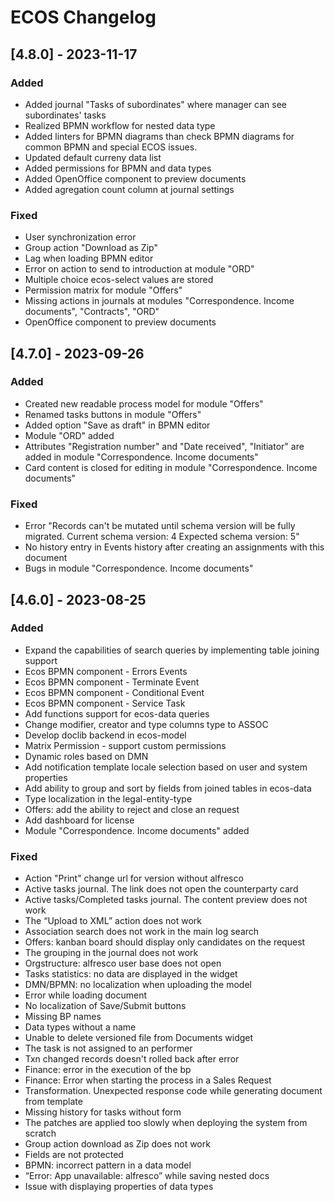 <!-- Keep a Changelog guide -> https://keepachangelog.com -->

# ECOS Changelog

## [4.8.0] - 2023-11-17

### Added

- Added journal "Tasks of subordinates" where manager can see subordinates' tasks
- Realized BPMN workflow for nested data type
- Added linters for BPMN diagrams than check BPMN diagrams for common BPMN and special ECOS issues.
- Updated default curreny data list
- Added permissions for BPMN and data types
- Added OpenOffice component to preview documents
- Added agregation count column at journal settings

### Fixed

- User synchronization error
- Group action "Download as Zip"
- Lag when loading BPMN editor
- Error on action to send to introduction at module "ORD"
- Multiple choice ecos-select values are stored
- Permission matrix for module "Offers"
- Missing actions in journals at modules "Correspondence. Income documents", "Contracts", "ORD"
- OpenOffice component to preview documents

## [4.7.0] - 2023-09-26

### Added
- Created new readable process model for module "Offers" 
- Renamed tasks buttons in module "Offers" 
- Added option "Save as draft" in BPMN editor
- Module "ORD" added
- Attributes "Registration number" and "Date received", "Initiator" are added in module "Correspondence. Income documents"
- Card content is closed for editing in module "Correspondence. Income documents"

### Fixed
- Error "Records can't be mutated until schema version will be fully migrated. Current schema version: 4 Expected schema version: 5"
- No history entry in Events history after creating an assignments with this document
- Bugs in module "Correspondence. Income documents"

## [4.6.0] - 2023-08-25

### Added
- Expand the capabilities of search queries by implementing table joining support
- Ecos BPMN component - Errors Events
- Ecos BPMN component - Terminate Event
- Ecos BPMN component - Conditional Event
- Ecos BPMN component - Service Task
- Add functions support for ecos-data queries
- Change modifier, creator and type columns type to ASSOC
- Develop doclib backend in ecos-model
- Matrix Permission - support custom permissions
- Dynamic roles based on DMN
- Add notification template locale selection based on user and system properties
- Add ability to group and sort by fields from joined tables in ecos-data
- Type localization in the legal-entity-type
- Offers: add the ability to reject and close an request
- Add dashboard for license
- Module "Correspondence. Income documents" added

### Fixed
- Action "Print" change url for version without alfresco
- Active tasks journal. The link does not open the counterparty card
- Active tasks/Completed tasks journal. The content preview does not work
- The “Upload to XML” action does not work
- Association search does not work in the main log search
- Offers: kanban board should display only candidates on the request
- The grouping in the journal does not work
- Orgstructure: alfresco user base does not open
- Tasks statistics: no data are displayed in the widget
- DMN/BPMN: no localization when uploading the model
- Error while loading document
- No localization of Save/Submit buttons
- Missing BP names
- Data types without a name
- Unable to delete versioned file from Documents widget
- The task is not assigned to an performer
- Txn changed records doesn't rolled back after error
- Finance: error in the execution of the bp
- Finance: Error when starting the process in a Sales Request
- Transformation. Unexpected response code while generating document from template
- Missing history for tasks without form
- The patches are applied too slowly when deploying the system from scratch
- Group action download as Zip does not work
- Fields are not protected
- BPMN: incorrect pattern in a data model
- “Error: App unavailable: alfresco” while saving nested docs
- Issue with displaying properties of data types
